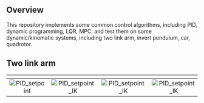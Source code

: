 Overview
----------

This repository implements some common control algorithms, including PID, dynamic programming, LQR, MPC, and test them on
some dynamic/kinematic systems, including two link arm, invert pendulum, car, quadrotor.

Two link arm
----------

|                   <!-- -->                    |                         <!-- -->                         |                         <!-- -->                         |                        <!-- -->                                  |
| :--------------------------------------: | :-------------------------------------------------: | :----------------------------------------------: | :------------------------------------------------------: |
| ![PID_setpoint](figure/Setpoint_PID.gif) | ![PID_setpoint_IK](figure/Setpoint_PID_with_IK.gif) | ![PID_setpoint_IK](figure/PID_path_tracking.gif) | ![PID_setpoint_IK](figure/PID_path_tracking_with_IK.gif) |



